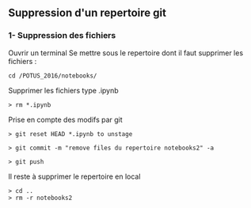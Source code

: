 ## Suppression d'un repertoire git
### 1- Suppression des fichiers
Ouvrir un terminal
Se mettre sous le repertoire dont il faut supprimer les fichiers : 
```
cd /POTUS_2016/notebooks/
```
Supprimer les fichiers type .ipynb
```
> rm *.ipynb
```
Prise en compte des modifs par git
```
> git reset HEAD *.ipynb to unstage
```

```
> git commit -m "remove files du repertoire notebooks2" -a
```

```
> git push
```

Il reste à supprimer le repertoire en local
```
> cd ..
> rm -r notebooks2
```
